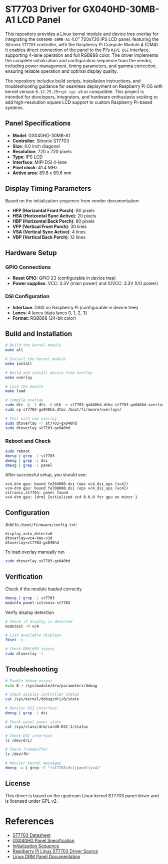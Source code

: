 # ST7703 Driver for GX040HD-30MB-A1 LCD Panel

This repository provides a Linux kernel module and device tree overlay for integrating the ``GX040HD-30MB-A1`` 4.0" 720x720 IPS LCD panel, featuring the Sitronix ``ST7703`` controller, with the Raspberry Pi Compute Module 4 (CM4). It enables direct connection of the panel to the Pi’s ``MIPI DSI`` interface, supporting 4-lane operation and full RGB888 color. The driver implements the complete initialization and configuration sequence from the vendor, including power management, timing parameters, and gamma correction, ensuring reliable operation and optimal display quality.

The repository includes build scripts, installation instructions, and troubleshooting guidance for seamless deployment on Raspberry Pi OS with kernel version ``6.12.25.25+rpt-rpi-v8`` or compatible. This project is intended for developers, integrators, and hardware enthusiasts seeking to add high-resolution square LCD support to custom Raspberry Pi-based systems.

## Panel Specifications

- **Model**: GX040HD-30MB-A1
- **Controller**: Sitronix ST7703
- **Size**: 4.0 inch diagonal
- **Resolution**: 720 x 720 pixels
- **Type**: IPS LCD
- **Interface**: MIPI DSI 4-lane
- **Pixel clock**: 41.4 MHz
- **Active area**: 89.6 x 89.6 mm

## Display Timing Parameters

Based on the initialization sequence from vendor documentation:
- **HFP (Horizontal Front Porch)**: 80 pixels
- **HSA (Horizontal Sync Active)**: 20 pixels  
- **HBP (Horizontal Back Porch)**: 80 pixels
- **VFP (Vertical Front Porch)**: 30 lines
- **VSA (Vertical Sync Active)**: 4 lines
- **VBP (Vertical Back Porch)**: 12 lines

## Hardware Setup

### GPIO Connections
- **Reset GPIO**: GPIO 23 (configurable in device tree)
- **Power supplies**: VCC: 3.3V (main power) and IOVCC: 3.3V (I/O power)

### DSI Configuration
- **Interface**: DSI0 on Raspberry Pi (configurable in device tree)
- **Lanes**: 4 lanes (data lanes 0, 1, 2, 3)
- **Format**: RGB888 (24-bit color)

## Build and Installation

```bash
# Build the kernel module
make all

# Install the kernel module
make install

# Build and install device tree overlay
make overlay

# Load the module
make load
```

```bash
# Compile overlay
sudo dtc -@ -I dts -O dtb -o st7703-gx040hd.dtbo st7703-gx040hd-overlay.dts
sudo cp st7703-gx040hd.dtbo /boot/firmware/overlays/

# Test with new overlay
sudo dtoverlay -r st7703-gx040hd
sudo dtoverlay st7703-gx040hd
```

### Reboot and Check
```bash
sudo reboot
dmesg | grep -i st7703
dmesg | grep -i dsi
dmesg | grep -i panel
```

After successful setup, you should see:
```
vc4-drm gpu: bound fe204000.dsi (ops vc4_dsi_ops [vc4])
vc4-drm gpu: bound fe700000.dsi (ops vc4_dsi_ops [vc4])
sitronix,st7703: panel found
vc4-drm gpu: [drm] Initialized vc4 0.0.0 for gpu on minor 1
```

## Configuration

Add to `/boot/firmware/config.txt`:
```
display_auto_detect=0
dtoverlay=vc4-kms-v3d
dtoverlay=st7703-gx040hd
```

To load overlay manually run
```bash
sudo dtoverlay st7703-gx040hd
```

## Verification

Check if the module loaded correctly
```bash
dmesg | grep -i st7703
modinfo panel-sitronix-st7703
```

Verify display detection
```bash
# Check if display is detected
modetest -M vc4

# List available displays
fbset -s

# Check DRM/KMS status
sudo dtoverlay -l
```

## Troubleshooting

```bash
# Enable debug output
echo 8 > /sys/module/drm/parameters/debug

# Check display controller status  
cat /sys/kernel/debug/dri/0/state

# Monitor DSI interface
dmesg | grep -i dsi

# Check panel power state
cat /sys/class/drm/card0-DSI-1/status

# Check DSI interface
ls /dev/dri/

# Check framebuffer
ls /dev/fb*

# Monitor kernel messages
dmesg -w | grep -E "(st7703|dsi|panel|vc4)"
```

## License

This driver is based on the upstream Linux kernel ST7703 panel driver and is licensed under GPL v2.

# References

- [ST7703 Datasheet](docs/ST7703_DS_v01_20160128.pdf)
- [GX040HD Panel Specification](docs/GX040HD-30MB-A1.pdf)
- [Initialization Sequence](docs/ST7703_QV040YNQ-N80_IPS_code_2power_4Lane_V1.0_20250611.txt)
- [Raspberry Pi Linux ST7703 Driver Source](https://github.com/raspberrypi/linux/blob/rpi-6.6.y/drivers/gpu/drm/panel/panel-sitronix-st7703.c)
- [Linux DRM Panel Documentation](https://www.kernel.org/doc/html/latest/gpu/drm-kms-helpers.html#panel-helper-reference)